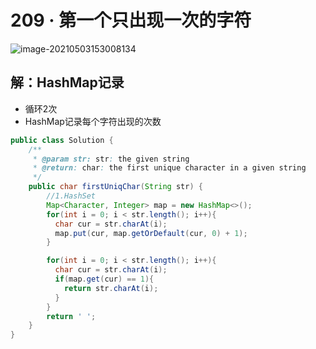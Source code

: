 # 209 · 第一个只出现一次的字符

![image-20210503153008134](https://raw.githubusercontent.com/TWDH/Leetcode-From-Zero/pictures/img/image-20210503153008134.png)

## 解：HashMap记录

* 循环2次
* HashMap记录每个字符出现的次数

```java
public class Solution {
    /**
     * @param str: str: the given string
     * @return: char: the first unique character in a given string
     */
    public char firstUniqChar(String str) {
        //1.HashSet
        Map<Character, Integer> map = new HashMap<>();
        for(int i = 0; i < str.length(); i++){
          char cur = str.charAt(i);
          map.put(cur, map.getOrDefault(cur, 0) + 1);
        } 

        for(int i = 0; i < str.length(); i++){
          char cur = str.charAt(i);
          if(map.get(cur) == 1){
            return str.charAt(i);
          }
        }
        return ' ';
    }
}
```





